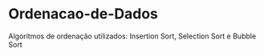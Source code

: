 # Ordenacao-de-Dados
Algoritmos de ordenação utilizados: Insertion Sort, Selection Sort e Bubble Sort
